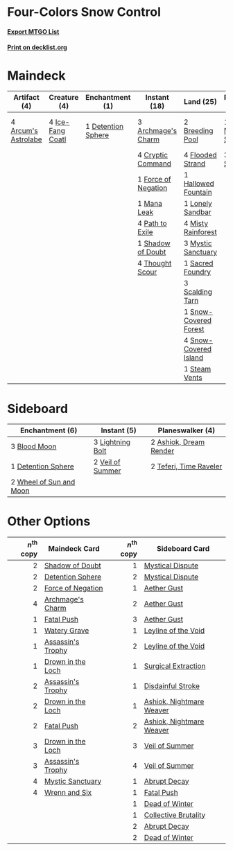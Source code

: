 # Four-Colors Snow Control

#### [Export MTGO List](../collection/Four-Colors%20Snow%20Control/Four-Colors%20Snow%20Control.txt)
#### [Print on decklist.org](http://decklist.org/?deckmain=3%09Archmage's%20Charm%0A4%09Arcum's%20Astrolabe%0A2%09Breeding%20Pool%0A4%09Cryptic%20Command%0A1%09Detention%20Sphere%0A4%09Flooded%20Strand%0A1%09Force%20of%20Negation%0A1%09Hallowed%20Fountain%0A4%09Ice-Fang%20Coatl%0A1%09Jace,%20the%20Mind%20Sculptor%0A1%09Lonely%20Sandbar%0A1%09Mana%20Leak%0A4%09Misty%20Rainforest%0A3%09Mystic%20Sanctuary%0A4%09Path%20to%20Exile%0A1%09Sacred%20Foundry%0A3%09Scalding%20Tarn%0A1%09Shadow%20of%20Doubt%0A1%09Snow-Covered%20Forest%0A4%09Snow-Covered%20Island%0A1%09Steam%20Vents%0A4%09Thought%20Scour%0A4%09Uro,%20Titan%20of%20Nature's%20Wrath%0A3%09Wrenn%20and%20Six&deckside=2%09Ashiok,%20Dream%20Render%0A3%09Blood%20Moon%0A1%09Detention%20Sphere%0A3%09Lightning%20Bolt%0A2%09Teferi,%20Time%20Raveler%0A2%09Veil%20of%20Summer%0A2%09Wheel%20of%20Sun%20and%20Moon)
# Maindeck

|                                         Artifact (4)                                         |                                       Creature (4)                                        |                                       Enchantment (1)                                       |                                         Instant (18)                                         |                                           Land (25)                                            |                                          Planeswalker (4)                                          |         Unknown (4)          |
|----------------------------------------------------------------------------------------------|-------------------------------------------------------------------------------------------|---------------------------------------------------------------------------------------------|----------------------------------------------------------------------------------------------|------------------------------------------------------------------------------------------------|----------------------------------------------------------------------------------------------------|------------------------------|
|4 [Arcum's Astrolabe](http://gatherer.wizards.com/Pages/Card/Details.aspx?multiverseid=464169)|4 [Ice-Fang Coatl](http://gatherer.wizards.com/Pages/Card/Details.aspx?multiverseid=464152)|1 [Detention Sphere](http://gatherer.wizards.com/Pages/Card/Details.aspx?multiverseid=460139)|3 [Archmage's Charm](http://gatherer.wizards.com/Pages/Card/Details.aspx?multiverseid=463989) |2 [Breeding Pool](http://gatherer.wizards.com/Pages/Card/Details.aspx?multiverseid=97088)       |1 [Jace, the Mind Sculptor](http://gatherer.wizards.com/Pages/Card/Details.aspx?multiverseid=442051)|4 Uro, Titan of Nature's Wrath|
|                                                                                              |                                                                                           |                                                                                             |4 [Cryptic Command](http://gatherer.wizards.com/Pages/Card/Details.aspx?multiverseid=438614)  |4 [Flooded Strand](http://gatherer.wizards.com/Pages/Card/Details.aspx?multiverseid=405098)     |3 [Wrenn and Six](http://gatherer.wizards.com/Pages/Card/Details.aspx?multiverseid=464166)          |                              |
|                                                                                              |                                                                                           |                                                                                             |1 [Force of Negation](http://gatherer.wizards.com/Pages/Card/Details.aspx?multiverseid=464001)|1 [Hallowed Fountain](http://gatherer.wizards.com/Pages/Card/Details.aspx?multiverseid=97071)   |                                                                                                    |                              |
|                                                                                              |                                                                                           |                                                                                             |1 [Mana Leak](http://gatherer.wizards.com/Pages/Card/Details.aspx?multiverseid=45242)         |1 [Lonely Sandbar](http://gatherer.wizards.com/Pages/Card/Details.aspx?multiverseid=376401)     |                                                                                                    |                              |
|                                                                                              |                                                                                           |                                                                                             |4 [Path to Exile](http://gatherer.wizards.com/Pages/Card/Details.aspx?multiverseid=220511)    |4 [Misty Rainforest](http://gatherer.wizards.com/Pages/Card/Details.aspx?multiverseid=405102)   |                                                                                                    |                              |
|                                                                                              |                                                                                           |                                                                                             |1 [Shadow of Doubt](http://gatherer.wizards.com/Pages/Card/Details.aspx?multiverseid=83827)   |3 [Mystic Sanctuary](http://gatherer.wizards.com/Pages/Card/Details.aspx?multiverseid=473209)   |                                                                                                    |                              |
|                                                                                              |                                                                                           |                                                                                             |4 [Thought Scour](http://gatherer.wizards.com/Pages/Card/Details.aspx?multiverseid=380203)    |1 [Sacred Foundry](http://gatherer.wizards.com/Pages/Card/Details.aspx?multiverseid=405106)     |                                                                                                    |                              |
|                                                                                              |                                                                                           |                                                                                             |                                                                                              |3 [Scalding Tarn](http://gatherer.wizards.com/Pages/Card/Details.aspx?multiverseid=405107)      |                                                                                                    |                              |
|                                                                                              |                                                                                           |                                                                                             |                                                                                              |1 [Snow-Covered Forest](http://gatherer.wizards.com/Pages/Card/Details.aspx?multiverseid=121192)|                                                                                                    |                              |
|                                                                                              |                                                                                           |                                                                                             |                                                                                              |4 [Snow-Covered Island](http://gatherer.wizards.com/Pages/Card/Details.aspx?multiverseid=121130)|                                                                                                    |                              |
|                                                                                              |                                                                                           |                                                                                             |                                                                                              |1 [Steam Vents](http://gatherer.wizards.com/Pages/Card/Details.aspx?multiverseid=405109)        |                                                                                                    |                              |


# Sideboard

|                                         Enchantment (6)                                          |                                        Instant (5)                                        |                                        Planeswalker (4)                                         |
|--------------------------------------------------------------------------------------------------|-------------------------------------------------------------------------------------------|-------------------------------------------------------------------------------------------------|
|3 [Blood Moon](http://gatherer.wizards.com/Pages/Card/Details.aspx?multiverseid=45386)            |3 [Lightning Bolt](http://gatherer.wizards.com/Pages/Card/Details.aspx?multiverseid=806)   |2 [Ashiok, Dream Render](http://gatherer.wizards.com/Pages/Card/Details.aspx?multiverseid=461155)|
|1 [Detention Sphere](http://gatherer.wizards.com/Pages/Card/Details.aspx?multiverseid=460139)     |2 [Veil of Summer](http://gatherer.wizards.com/Pages/Card/Details.aspx?multiverseid=466952)|2 [Teferi, Time Raveler](http://gatherer.wizards.com/Pages/Card/Details.aspx?multiverseid=461148)|
|2 [Wheel of Sun and Moon](http://gatherer.wizards.com/Pages/Card/Details.aspx?multiverseid=146740)|                                                                                           |                                                                                                 |


# Other Options

|*n*<sup>th</sup> copy|                                       Maindeck Card                                        |*n*<sup>th</sup> copy|                                          Sideboard Card                                           |
|--------------------:|--------------------------------------------------------------------------------------------|--------------------:|---------------------------------------------------------------------------------------------------|
|                    2|[Shadow of Doubt](http://gatherer.wizards.com/Pages/Card/Details.aspx?multiverseid=83827)   |                    1|[Mystical Dispute](http://gatherer.wizards.com/Pages/Card/Details.aspx?multiverseid=473020)        |
|                    2|[Detention Sphere](http://gatherer.wizards.com/Pages/Card/Details.aspx?multiverseid=460139) |                    2|[Mystical Dispute](http://gatherer.wizards.com/Pages/Card/Details.aspx?multiverseid=473020)        |
|                    2|[Force of Negation](http://gatherer.wizards.com/Pages/Card/Details.aspx?multiverseid=464001)|                    1|[Aether Gust](http://gatherer.wizards.com/Pages/Card/Details.aspx?multiverseid=466796)             |
|                    4|[Archmage's Charm](http://gatherer.wizards.com/Pages/Card/Details.aspx?multiverseid=463989) |                    2|[Aether Gust](http://gatherer.wizards.com/Pages/Card/Details.aspx?multiverseid=466796)             |
|                    1|[Fatal Push](http://gatherer.wizards.com/Pages/Card/Details.aspx?multiverseid=423724)       |                    3|[Aether Gust](http://gatherer.wizards.com/Pages/Card/Details.aspx?multiverseid=466796)             |
|                    1|[Watery Grave](http://gatherer.wizards.com/Pages/Card/Details.aspx?multiverseid=405114)     |                    1|[Leyline of the Void](http://gatherer.wizards.com/Pages/Card/Details.aspx?multiverseid=107682)     |
|                    1|[Assassin's Trophy](http://gatherer.wizards.com/Pages/Card/Details.aspx?multiverseid=452902)|                    2|[Leyline of the Void](http://gatherer.wizards.com/Pages/Card/Details.aspx?multiverseid=107682)     |
|                    1|[Drown in the Loch](http://gatherer.wizards.com/Pages/Card/Details.aspx?multiverseid=473150)|                    1|[Surgical Extraction](http://gatherer.wizards.com/Pages/Card/Details.aspx?multiverseid=397706)     |
|                    2|[Assassin's Trophy](http://gatherer.wizards.com/Pages/Card/Details.aspx?multiverseid=452902)|                    1|[Disdainful Stroke](http://gatherer.wizards.com/Pages/Card/Details.aspx?multiverseid=420705)       |
|                    2|[Drown in the Loch](http://gatherer.wizards.com/Pages/Card/Details.aspx?multiverseid=473150)|                    1|[Ashiok, Nightmare Weaver](http://gatherer.wizards.com/Pages/Card/Details.aspx?multiverseid=373500)|
|                    2|[Fatal Push](http://gatherer.wizards.com/Pages/Card/Details.aspx?multiverseid=423724)       |                    2|[Ashiok, Nightmare Weaver](http://gatherer.wizards.com/Pages/Card/Details.aspx?multiverseid=373500)|
|                    3|[Drown in the Loch](http://gatherer.wizards.com/Pages/Card/Details.aspx?multiverseid=473150)|                    3|[Veil of Summer](http://gatherer.wizards.com/Pages/Card/Details.aspx?multiverseid=466952)          |
|                    3|[Assassin's Trophy](http://gatherer.wizards.com/Pages/Card/Details.aspx?multiverseid=452902)|                    4|[Veil of Summer](http://gatherer.wizards.com/Pages/Card/Details.aspx?multiverseid=466952)          |
|                    4|[Mystic Sanctuary](http://gatherer.wizards.com/Pages/Card/Details.aspx?multiverseid=473209) |                    1|[Abrupt Decay](http://gatherer.wizards.com/Pages/Card/Details.aspx?multiverseid=456061)            |
|                    4|[Wrenn and Six](http://gatherer.wizards.com/Pages/Card/Details.aspx?multiverseid=464166)    |                    1|[Fatal Push](http://gatherer.wizards.com/Pages/Card/Details.aspx?multiverseid=423724)              |
|                     |                                                                                            |                    1|[Dead of Winter](http://gatherer.wizards.com/Pages/Card/Details.aspx?multiverseid=464034)          |
|                     |                                                                                            |                    1|[Collective Brutality](http://gatherer.wizards.com/Pages/Card/Details.aspx?multiverseid=414380)    |
|                     |                                                                                            |                    2|[Abrupt Decay](http://gatherer.wizards.com/Pages/Card/Details.aspx?multiverseid=456061)            |
|                     |                                                                                            |                    2|[Dead of Winter](http://gatherer.wizards.com/Pages/Card/Details.aspx?multiverseid=464034)          |

